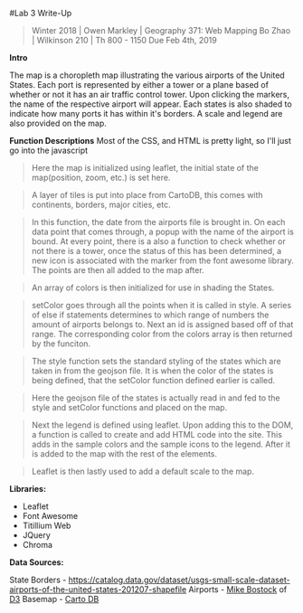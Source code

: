 #Lab 3 Write-Up
>Winter 2018 | Owen Markley | Geography 371: Web Mapping
>Bo Zhao | Wilkinson 210 | Th 800 - 1150
>Due Feb 4th, 2019

**Intro**

The map is a choropleth map illustrating the various airports of the United States. Each port is represented by either a tower or a plane based of whether or not it has an air traffic control tower. Upon clicking the markers, the name of the respective airport will appear. Each states is also shaded to indicate how many ports it has within it's borders. A scale and legend are also provided on the map.

**Function Descriptions**
Most of the CSS, and HTML is pretty light, so I'll just go into the javascript

>Here the map is initialized using leaflet, the initial state of the map(position, zoom, etc.) is set here.

>A layer of tiles is put into place from CartoDB, this comes with continents, borders, major cities, etc.

>In this function, the date from the airports file is brought in. On each data point that comes through, a popup with the name of the airport is bound. At every point, there is a also a function to check whether or not there is a tower, once the status of this has been determined, a new icon is associated with the marker from the font awesome library. The points are then all added to the map after.

>An array of colors is then initialized for use in shading the States.

>setColor goes through all the points when it is called in style. A series of else if statements determines to which range of numbers the amount of airports belongs to. Next an id is assigned based off of that range. The corresponding color from the colors array is then returned by the funciton.

>The style function sets the standard styling of the states which are taken in from the geojson file. It is when the color of the states is being defined, that the setColor function defined earlier is called.

>Here the geojson file of the states is actually read in and fed to the style and setColor functions and placed on the map.

>Next the legend is defined using leaflet. Upon adding this to the DOM, a function is called to create and add HTML code into the site. This adds in the sample colors and the sample icons to the legend. After it is added to the map with the rest of the elements.

>Leaflet is then lastly used to add a default scale to the map. 



**Libraries:**

- Leaflet
- Font Awesome
- Titillium Web
- JQuery
- Chroma

**Data Sources:**

State Borders - https://catalog.data.gov/dataset/usgs-small-scale-dataset-airports-of-the-united-states-201207-shapefile
Airports - [Mike Bostock](http://bost.ocks.org/mike) of [D3](http://d3js.org/)
Basemap - [Carto DB](https://carto.com/)
